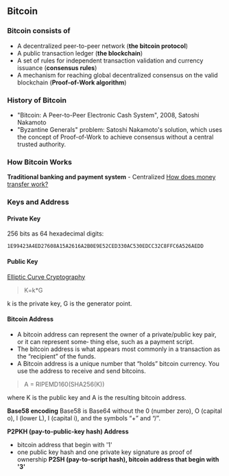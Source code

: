 ## Bitcoin

### Bitcoin consists of
 - A decentralized peer-to-peer network (**the bitcoin protocol**)
 - A public transaction ledger (**the blockchain**)
 - A set of rules for independent transaction validation and currency issuance (**consensus rules**)
 - A mechanism for reaching global decentralized consensus on the valid blockchain (**Proof-of-Work algorithm**)

### History of Bitcoin
 - "Bitcoin: A Peer-to-Peer Electronic Cash System", 2008, Satoshi Nakamoto
 - "Byzantine Generals" problem: Satoshi Nakamoto's solution, which uses the concept of Proof-of-Work to achieve consensus without a central trusted authority.

### How Bitcoin Works

**Traditional banking and payment system** - Centralized
[How does money transfer work?](https://www.quora.com/How-does-money-transfer-between-banks-and-different-countries-work)

### Keys and Address

#### Private Key
256 bits as 64 hexadecimal digits:

    1E99423A4ED27608A15A2616A2B0E9E52CED330AC530EDCC32C8FFC6A526AEDD

#### Public Key

[Elliptic Curve Cryptography](https://www.wolframalpha.com/input/?i=Elliptic%20Curve)

> K=k*G

k is the private key, G is the generator point.

#### Bitcoin Address
 - A bitcoin address can represent the owner of a private/public key pair, or it can represent some‐ thing else, such as a payment script. 
 - The bitcoin address is what appears most commonly in a transaction as the “recipient” of the funds.
 - A Bitcoin address is a unique number that “holds” bitcoin currency. You use the address to receive and send bitcoins.

> A = RIPEMD160(SHA256(K))  

where K is the public key and A is the resulting bitcoin address.

**Base58 encoding**
Base58 is Base64 without the 0 (number zero), O (capital o), l (lower L), I (capital i), and the symbols “+” and “/”.

**P2PKH (pay-to-public-key hash) Address**
 - bitcoin address that begin with '1'
 - one public key hash and one private key signature as proof of ownership
**P2SH (pay-to-script hash), bitcoin address that begin with '3'**





<!--stackedit_data:
eyJoaXN0b3J5IjpbMTgxNDA3MjQyNiwxNDMyNjc2OTA3LDE0Nz
AzMTY0NTIsLTE1NDI3Mzg2NjQsLTExNjQ1MDM3OTMsLTEzNDAx
MTk0MywtMjEyNTE1MzI0OSwtMTgxNDM2NDUyN119
-->
